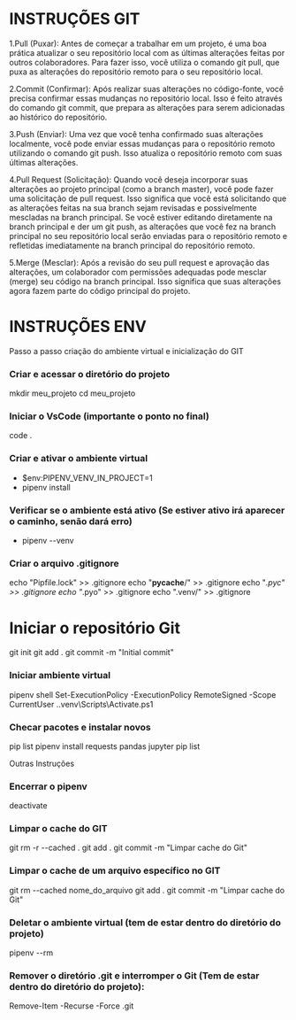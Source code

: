 # INSTRUÇÕES GIT
1.Pull (Puxar): Antes de começar a trabalhar em um projeto, é uma boa prática atualizar o seu repositório local com as últimas alterações feitas por outros colaboradores. Para fazer isso, você utiliza o comando git pull, que puxa as alterações do repositório remoto para o seu repositório local.

2.Commit (Confirmar): Após realizar suas alterações no código-fonte, você precisa confirmar essas mudanças no repositório local. Isso é feito através do comando git commit, que prepara as alterações para serem adicionadas ao histórico do repositório.

3.Push (Enviar): Uma vez que você tenha confirmado suas alterações localmente, você pode enviar essas mudanças para o repositório remoto utilizando o comando git push. Isso atualiza o repositório remoto com suas últimas alterações.

4.Pull Request (Solicitação): Quando você deseja incorporar suas alterações ao projeto principal (como a branch master), você pode fazer uma solicitação de pull request. Isso significa que você está solicitando que as alterações feitas na sua branch sejam revisadas e possivelmente mescladas na branch principal. Se você estiver editando diretamente na branch principal e der um git push, as alterações que você fez na branch principal no seu repositório local serão enviadas para o repositório remoto e refletidas imediatamente na branch principal do repositório remoto.

5.Merge (Mesclar): Após a revisão do seu pull request e aprovação das alterações, um colaborador com permissões adequadas pode mesclar (merge) seu código na branch principal. Isso significa que suas alterações agora fazem parte do código principal do projeto.

# INSTRUÇÕES ENV

Passo a passo criação do ambiente virtual e inicialização do GIT
### Criar e acessar o diretório do projeto
mkdir meu_projeto
cd meu_projeto

### Iniciar o VsCode (importante o ponto no final)
code .

### Criar e ativar o ambiente virtual
* $env:PIPENV_VENV_IN_PROJECT=1
* pipenv install
### Verificar se o ambiente está ativo (Se estiver ativo irá aparecer o caminho, senão dará erro)
* pipenv --venv

### Criar o arquivo .gitignore
echo "Pipfile.lock" >> .gitignore
echo "__pycache__/" >> .gitignore
echo "*.pyc" >> .gitignore
echo "*.pyo" >> .gitignore
echo ".venv/" >> .gitignore

# Iniciar o repositório Git
git init
git add .
git commit -m "Initial commit"
### Iniciar ambiente virtual
pipenv shell
Set-ExecutionPolicy -ExecutionPolicy RemoteSigned -Scope CurrentUser
.\.venv\Scripts\Activate.ps1

### Checar pacotes e instalar novos
pip list
pipenv install requests pandas jupyter
pip list

Outras Instruções
### Encerrar o pipenv
deactivate

### Limpar o cache do GIT
git rm -r --cached .
git add .
git commit -m "Limpar cache do Git"

### Limpar o cache de um arquivo específico no GIT
git rm --cached nome_do_arquivo
git add .
git commit -m "Limpar cache do Git"

### Deletar o ambiente virtual (tem de estar dentro do diretório do projeto)
pipenv --rm
### Remover o diretório .git e interromper o Git (Tem de estar dentro do diretório do projeto): 
Remove-Item -Recurse -Force .git

